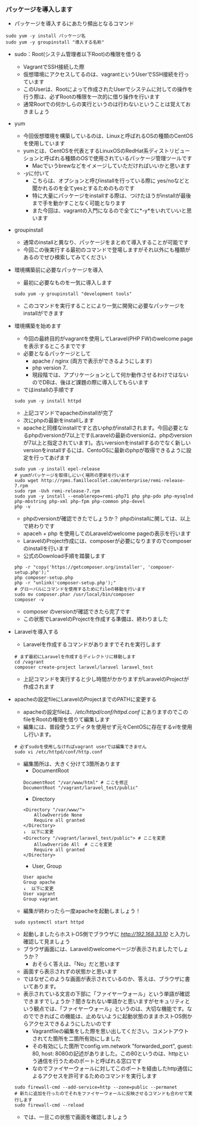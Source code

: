 ### パッケージを導入します

- パッケージを導入するにあたり頻出となるコマンド
```shell
sudo yum -y install パッケージ名
sudo yum -y groupinstall "導入する名称"
```
  - sudo：Root(システム管理者以下Root)の権限を借りる
    - VagrantでSSH接続した際
    - 仮想環境にアクセスしてるのは、vagrantというUserでSSH接続を行っています
    - このUserは、Rootによって作成されたUserでシステムに対しての操作を行う際は、必ずRootの権限を一次的に借り操作を行います
    - 通常Rootでの何かしらの実行というのは行わないということは覚えておきましょう
  - yum
    - 今回仮想環境を構築しているのは、Linuxと呼ばれるOSの種類のCentOSを使用しています
    - yumとは、CentOSを代表とするLinuxOSのRedHat系ディストリビューションと呼ばれる種類のOSで使用されているパッケージ管理ツールです
      - Macでいうbrewなどをイメージしていただければいいかと思います
    - *-y*に付いて
      - こちらは、オプションと呼びinstallを行っている際に yes/noなどと聞かれるのを全てyesとするためのものです
      - 特に大量にパッケージをinstallする際は、つけたほうがinstallが最後まで手を動かすことなく可能となります
      - また今回は、vagrantの入門になるので全てに*-y*をいれていいと思います
  - groupinstall
    - 通常のinstallと異なり、パッケージをまとめて導入することが可能です
    - 今回この後実行する最初のコマンドで登場しますがそれ以外にも種類があるのでぜひ検索してみてください
    
- 環境構築前に必要なパッケージを導入
  - 最初に必要なものを一気に導入します
  ```shell
  sudo yum -y groupinstall "development tools"
  ```
  - このコマンドを実行することにより一気に開発に必要なパッケージをinstallができます

- 環境構築を始めます
  - 今回の最終目的がvagrantを使用してLaravel(PHP FW)のwelcome pageを表示するところまでです
  - 必要となるパッケージとして
    - apache / nginx (両方で表示ができるようにします)
    - php version 7.*.*
    - 現段階では、アプリケーションとして何か動作させるわけではないのでDBは、後ほど課題の際に導入してもらいます
  - ではinstallの手順です
  ```shell
  sudo yum -y install httpd
  ```
  - 上記コマンドでapacheのinstallが完了
  - 次にphpの最新をinstallします
  - apacheと同様なinstallですと古いphpがinstallされます。今回必要となるphpのversionが7以上です(Laravelの最新のversionは、phpのversionが7以上と指定されています)。古いversionをinstallするのでなく新しいversionをinstallするには、CentoOSに最新のphpが取得できるように設定を行ってあげます
  ```shell
  sudo yum -y install epel-release
  # yumがパッケージを取得しにいく場所の更新を行います
  sudo wget http://rpms.famillecollet.com/enterprise/remi-release-7.rpm
  sudo rpm -Uvh remi-release-7.rpm
  sudo yum -y install --enablerepo=remi-php71 php php-pdo php-mysqlnd php-mbstring php-xml php-fpm php-common php-devel
  php -v
  ```
  - phpのversionが確認できたでしょうか？ phpのinstallに関しては、以上で終わりです
  - apaceh + php を使用してのLaravelのwelcome pageの表示を行います
  - LaravelのProject作成には、composerが必要になりますのでcomposerのinstallを行います 
  - 公式のDownload手順を踏襲します
  ```shell
  php -r "copy('https://getcomposer.org/installer', 'composer-setup.php');"
  php composer-setup.php
  php -r "unlink('composer-setup.php');"
  # グローバルにコマンドを使用するためにfileの移動を行います
  sudo mv composer.phar /usr/local/bin/composer
  composer -v
  ```
  - composer のversionが確認できたら完了です
  - この状態でLaravelのProjectを作成する準備は、終わりました
  

- Laravelを導入する
  - Laravelを作成するコマンドがありますでそれを実行します
  ```shell
  # まず最初にLaravelを作成するディレクトリに移動します
  cd /vagrant
  composer create-project laravel/laravel laravel_test
  ```
  - 上記コマンドを実行すると少し時間がかかりますがLaravelのProjectが作成されます
  
- apacheの設定fileにLaravelのProjectまでのPATHに変更する
  - apacheの設定fileは、*/etc/httpd/conf/httpd.conf* にありますのでこのfileをRootの権限を借りて編集します
  - 編集には、普段使うエディタを使用せず元々CentOSに存在する*vi*を使用し行います。
  ```shell
  # 必ずsudoを使用しなければvagrant userでは編集できません
  sudo vi /etc/httpd/conf/http.conf
  ```
  - 編集箇所は、大きく分けて3箇所あります
    - DocumentRoot
    ```
    DocumentRoot "/var/www/html" # ここを修正
    DocumentRoot "/vagrant/laravel_test/public"
    ```
    - Directory
    ```
    <Directory "/var/www/">
        AllowOverride None
        Require all granted
    </Directory>
    ↓  以下に変更
    <Directory "/vagrant/laravel_test/public"> # ここを変更
        AllowOverride All  # ここを変更
        Require all granted
    </Directory>
    ```
    - User, Group
    ```
    User apache
    Group apache
    ↓  以下に変更
    User vagrant
    Group vagrant
    ```
  - 編集が終わったら一度apacheを起動しましょう！
  ```shell
  sudo systemctl start httpd
  ```
  - 起動しましたらホストOS側でブラウザに *http://192.168.33.10* と入力し確認して見ましょう
  - ブラウザ画面には、Laravelのwelcomeページが表示されましたでしょうか？
    - おそらく答えは、「No」だと思います
  - 画面すら表示されずの状態かと思います
  - ではなぜこのような画面が表示されているのか、答えは、ブラウザに書いてあります。
  - 表示されている文言の下部に「ファイヤーウォール」という単語が確認できますでしょうか？聞きなれない単語かと思いますがセキュリティという観点では、「ファイヤーウォール」というのは、大切な機能です。なのでできればこの機能は、止めないように起動状態のままホストOS側からアクセスできるようにしたいのです
    - Vagrantfileの編集をした際を思い出してください。コメントアウトされてた箇所を二箇所有効にしました
    - その有効にした箇所でconfig.vm.network "forwarded_port", guest: 80, host: 8080の記述がありました。この80というのは、httpという通信を行うためのポートと呼ばれる窓口です
    - なのでファイヤーウォールに対してこのポートを経由したhttp通信によるアクセスを許可するためのコマンドを実行します
  ```shell
  sudo firewall-cmd --add-service=http --zone=public --permanet
  # 新たに追加を行ったのでそれをファイヤーウォールに反映させるコマンドも合わせて実行します
  sudo firewall-cmd --reload
  ```
  - では、一旦この状態で画面を確認しましょう
  
